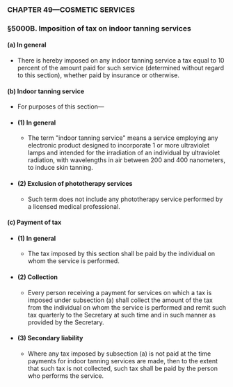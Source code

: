 ### **CHAPTER 49—COSMETIC SERVICES**

### §5000B. Imposition of tax on indoor tanning services
#### (a) In general
* There is hereby imposed on any indoor tanning service a tax equal to 10 percent of the amount paid for such service (determined without regard to this section), whether paid by insurance or otherwise.

#### (b) Indoor tanning service
* For purposes of this section—

* #### (1) In general
  * The term "indoor tanning service" means a service employing any electronic product designed to incorporate 1 or more ultraviolet lamps and intended for the irradiation of an individual by ultraviolet radiation, with wavelengths in air between 200 and 400 nanometers, to induce skin tanning.

* #### (2) Exclusion of phototherapy services
  * Such term does not include any phototherapy service performed by a licensed medical professional.

#### (c) Payment of tax
* #### (1) In general
  * The tax imposed by this section shall be paid by the individual on whom the service is performed.

* #### (2) Collection
  * Every person receiving a payment for services on which a tax is imposed under subsection (a) shall collect the amount of the tax from the individual on whom the service is performed and remit such tax quarterly to the Secretary at such time and in such manner as provided by the Secretary.

* #### (3) Secondary liability
  * Where any tax imposed by subsection (a) is not paid at the time payments for indoor tanning services are made, then to the extent that such tax is not collected, such tax shall be paid by the person who performs the service.